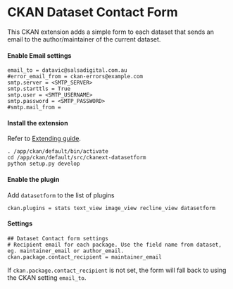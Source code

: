 # CKAN Dataset Contact Form

This CKAN extension adds a simple form to each dataset that sends an email to the author/maintainer of the current dataset.

#### Enable Email settings
```
email_to = datavic@salsadigital.com.au
#error_email_from = ckan-errors@example.com
smtp.server = <SMTP_SERVER>
smtp.starttls = True
smtp.user = <SMTP_USERNAME>
smtp.password = <SMTP_PASSWORD>
#smtp.mail_from =
```

#### Install the extension 
Refer to [Extending guide](http://docs.ckan.org/en/latest/extensions/tutorial.html#installing-the-extension).
```
. /app/ckan/default/bin/activate
cd /app/ckan/default/src/ckanext-datasetform
python setup.py develop
```

#### Enable the plugin
Add `datasetform` to the list of plugins
```
ckan.plugins = stats text_view image_view recline_view datasetform
```

#### Settings
```
## Dataset Contact form settings
# Recipient email for each package. Use the field name from dataset, eg. maintainer_email or author_email.
ckan.package.contact_recipient = maintainer_email
```
If `ckan.package.contact_recipient` is not set, the form will fall back to using the CKAN setting `email_to`.
